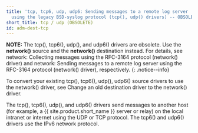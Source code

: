 ```yaml
---
title: 'tcp, tcp6, udp, udp6: Sending messages to a remote log server
  using the legacy BSD-syslog protocol (tcp(), udp() drivers) -- OBSOLETE'
short_title: tcp / udp (OBSOLETE)
id: adm-dest-tcp
---
```


**NOTE:** The tcp(), tcp6(), udp(), and udp6() drivers are obsolete. Use the
**network()** source and the **network()** destination instead. For
details, see network: Collecting messages using the RFC-3164 protocol
(network() driver) and
network: Sending messages to a remote log server using the RFC-3164 protocol
(network() driver), respectively.
{: .notice--info}

To convert your existing tcp(), tcp6(), udp(), udp6() source drivers to
use the network() driver, see Change an old destination driver to the
network() driver.

The tcp(), tcp6(), udp(), and udp6() drivers send messages to another
host (for example, a {{ site.product.short_name }} server or relay) on the local intranet or
internet using the UDP or TCP protocol. The tcp6() and udp6() drivers
use the IPv6 network protocol.
